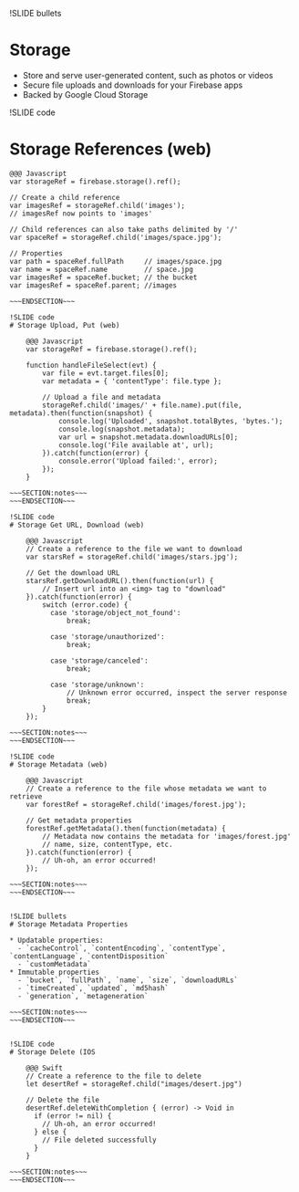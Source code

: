 !SLIDE bullets
# Storage

* Store and serve user-generated content, such as photos or videos
* Secure file uploads and downloads for your Firebase apps
* Backed by Google Cloud Storage

!SLIDE code
# Storage References (web)

    @@@ Javascript
    var storageRef = firebase.storage().ref();

    // Create a child reference
    var imagesRef = storageRef.child('images');
    // imagesRef now points to 'images'

    // Child references can also take paths delimited by '/'
    var spaceRef = storageRef.child('images/space.jpg');

    // Properties
    var path = spaceRef.fullPath     // images/space.jpg
    var name = spaceRef.name         // space.jpg
    var imagesRef = spaceRef.bucket; // the bucket
    var imagesRef = spaceRef.parent; //images

~~~SECTION:notes~~~
~~~ENDSECTION~~~

!SLIDE code
# Storage Upload, Put (web)

    @@@ Javascript
    var storageRef = firebase.storage().ref();

    function handleFileSelect(evt) {
        var file = evt.target.files[0];
        var metadata = { 'contentType': file.type };

        // Upload a file and metadata
        storageRef.child('images/' + file.name).put(file, metadata).then(function(snapshot) {
            console.log('Uploaded', snapshot.totalBytes, 'bytes.');
            console.log(snapshot.metadata);
            var url = snapshot.metadata.downloadURLs[0];
            console.log('File available at', url);
        }).catch(function(error) {
            console.error('Upload failed:', error);
        });
    }

~~~SECTION:notes~~~
~~~ENDSECTION~~~

!SLIDE code
# Storage Get URL, Download (web)

    @@@ Javascript
    // Create a reference to the file we want to download
    var starsRef = storageRef.child('images/stars.jpg');

    // Get the download URL
    starsRef.getDownloadURL().then(function(url) {
        // Insert url into an <img> tag to "download"
    }).catch(function(error) {
        switch (error.code) {
          case 'storage/object_not_found':
              break;

          case 'storage/unauthorized':
              break;

          case 'storage/canceled':
              break;

          case 'storage/unknown':
              // Unknown error occurred, inspect the server response
              break;
        }
    });

~~~SECTION:notes~~~
~~~ENDSECTION~~~

!SLIDE code
# Storage Metadata (web)

    @@@ Javascript
    // Create a reference to the file whose metadata we want to retrieve
    var forestRef = storageRef.child('images/forest.jpg');

    // Get metadata properties
    forestRef.getMetadata().then(function(metadata) {
        // Metadata now contains the metadata for 'images/forest.jpg'
        // name, size, contentType, etc.
    }).catch(function(error) {
        // Uh-oh, an error occurred!
    });

~~~SECTION:notes~~~
~~~ENDSECTION~~~


!SLIDE bullets
# Storage Metadata Properties

* Updatable properties:
  - `cacheControl`, `contentEncoding`, `contentType`, `contentLanguage`, `contentDisposition`
  - `customMetadata`
* Immutable properties
  - `bucket`, `fullPath`, `name`, `size`, `downloadURLs`
  - `timeCreated`, `updated`, `md5hash`
  - `generation`, `metageneration`

~~~SECTION:notes~~~
~~~ENDSECTION~~~


!SLIDE code
# Storage Delete (IOS

    @@@ Swift
    // Create a reference to the file to delete
    let desertRef = storageRef.child("images/desert.jpg")

    // Delete the file
    desertRef.deleteWithCompletion { (error) -> Void in
      if (error != nil) {
        // Uh-oh, an error occurred!
      } else {
        // File deleted successfully
      }
    }

~~~SECTION:notes~~~
~~~ENDSECTION~~~


